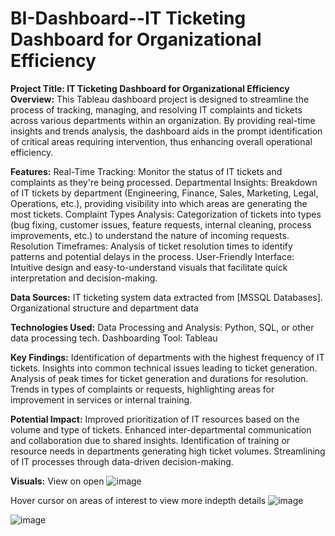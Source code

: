 # BI-Dashboard--IT Ticketing Dashboard for Organizational Efficiency


**Project Title: IT Ticketing Dashboard for Organizational Efficiency**
**Overview:**
This Tableau dashboard project is designed to streamline the process of tracking, managing, and resolving IT complaints and tickets across various departments within an organization. By providing real-time insights and trends analysis, the dashboard aids in the prompt identification of critical areas requiring intervention, thus enhancing overall operational efficiency.

**Features:**
Real-Time Tracking: Monitor the status of IT tickets and complaints as they're being processed.
Departmental Insights: Breakdown of IT tickets by department (Engineering, Finance, Sales, Marketing, Legal, Operations, etc.), providing visibility into which areas are generating the most tickets.
Complaint Types Analysis: Categorization of tickets into types (bug fixing, customer issues, feature requests, internal cleaning, process improvements, etc.) to understand the nature of incoming requests.
Resolution Timeframes: Analysis of ticket resolution times to identify patterns and potential delays in the process.
User-Friendly Interface: Intuitive design and easy-to-understand visuals that facilitate quick interpretation and decision-making.

**Data Sources:**
IT ticketing system data extracted from [MSSQL Databases].
Organizational structure and department data 

**Technologies Used:**
Data Processing and Analysis: Python, SQL, or other data processing tech.
Dashboarding Tool: Tableau

**Key Findings:**
Identification of departments with the highest frequency of IT tickets.
Insights into common technical issues leading to ticket generation.
Analysis of peak times for ticket generation and durations for resolution.
Trends in types of complaints or requests, highlighting areas for improvement in services or internal training.

**Potential Impact:**
Improved prioritization of IT resources based on the volume and type of tickets.
Enhanced inter-departmental communication and collaboration due to shared insights.
Identification of training or resource needs in departments generating high ticket volumes.
Streamlining of IT processes through data-driven decision-making.

**Visuals:**
View on open
![image](https://github.com/SammyDS9/BI-Dashboard--Bug-Tracker/assets/116521537/913d7d1e-6476-48fe-baab-25a5660c75ac)

Hover cursor on areas of interest to view more indepth details
![image](https://github.com/SammyDS9/BI-Dashboard--Bug-Tracker/assets/116521537/fde84fd1-edfd-4aa9-a654-beab5733b86c)

![image](https://github.com/SammyDS9/BI-Dashboard--Bug-Tracker/assets/116521537/1267a8da-d628-4c23-b569-11585183fb9f)
